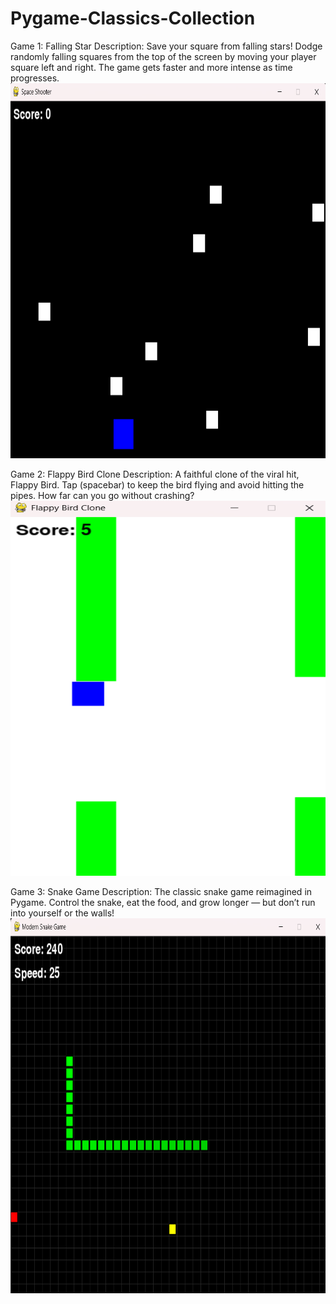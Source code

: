 # Pygame-Classics-Collection
Game 1: Falling Star
Description:
Save your square from falling stars!
Dodge randomly falling squares from the top of the screen by moving your player square left and right. The game gets faster and more intense as time progresses.
<img src="Falling Star.png" width="800" height="600"/>

Game 2: Flappy Bird Clone
Description:
A faithful clone of the viral hit, Flappy Bird.
Tap (spacebar) to keep the bird flying and avoid hitting the pipes. How far can you go without crashing?
<img src="Flappy Bird Clone.png" width="800" height="600"/>

Game 3: Snake Game
Description:
The classic snake game reimagined in Pygame.
Control the snake, eat the food, and grow longer — but don’t run into yourself or the walls!
<img src="Snake Game.png" width="800" height="600"/>
